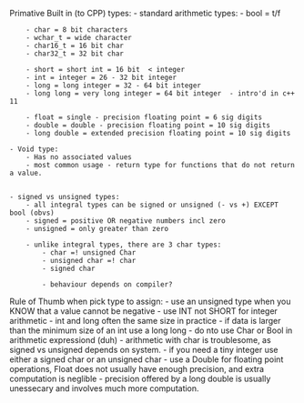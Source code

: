 Primative Built in (to CPP) types:
    - standard arithmetic types:
        - bool  = t/f

        - char = 8 bit characters
        - wchar_t = wide character
        - char16_t = 16 bit char
        - char32_t = 32 bit char
        
        - short = short int = 16 bit  < integer
        - int = integer = 26 - 32 bit integer
        - long = long integer = 32 - 64 bit integer
        - long long = very long integer = 64 bit integer  - intro'd in c++ 11
        
        - float = single - precision floating point = 6 sig digits
        - double = double - precision floating point = 10 sig digits
        - long double = extended precision floating point = 10 sig digits

    - Void type:
        - Has no associated values
        - most common usage - return type for functions that do not return a value.


    - signed vs unsigned types:
        - all integral types can be signed or unsigned (- vs +) EXCEPT bool (obvs)
        - signed = positive OR negative numbers incl zero
        - unsigned = only greater than zero

        - unlike integral types, there are 3 char types:
            - char =! unsigned Char
            - unsigned char =! char
            - signed char 

            - behaviour depends on compiler?

Rule of Thumb when pick type to assign:
    - use an unsigned type when you KNOW that a value cannot be negative
    - use INT not SHORT for integer arithmetic 
    - int and long often the same size in practice
    - if data is larger than the minimum size of an int use a long long
    - do nto use Char or Bool in arithmetic expressiond (duh)
    - arithmetic with char is troublesome, as signed vs unsigned depends on system.
    - if you need a tiny integer use either a signed char or an unsigned char
    - use a Double for floating point operations, Float does not usually have enough precision, and extra computation is neglible
    - precision offered by a long double is usually unessecary and involves much more computation.

